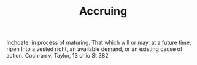 ---
title: Accruing
letter: A
permalink: "/definitions/accruing.html"
body: Inchoate; in process of maturing. That which will or may, at a future time,
  ripen Into a vested right, an available demand, or an existing cause of action.
  Cochran v. Taylor, 13 ohio St 382
published_at: '2018-07-07'
layout: post
---